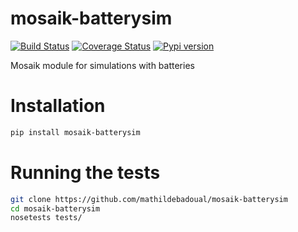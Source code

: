 # mosaik-batterysim

[![Build Status](https://travis-ci.org/mathildebadoual/mosaik-batterysim.svg?branch=master)](https://travis-ci.org/mathildebadoual/mosaik-batterysim) [![Coverage Status](https://codecov.io/gh/geomstats/geomstats/branch/master/graph/badge.svg)](https://codecov.io/gh/geomstats/geomstats) [![Pypi version](https://img.shields.io/pypi/v/geomstats.svg)](https://pypi.python.org/pypi/geomstats/)

Mosaik module for simulations with batteries

# Installation

```bash
pip install mosaik-batterysim
```

# Running the tests

```bash
git clone https://github.com/mathildebadoual/mosaik-batterysim
cd mosaik-batterysim
nosetests tests/
```
